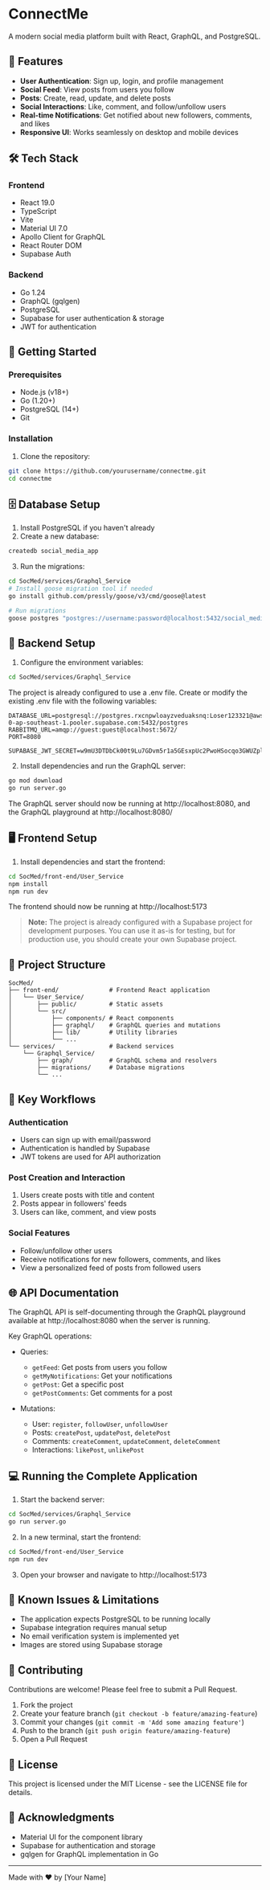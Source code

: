 # ConnectMe

A modern social media platform built with React, GraphQL, and PostgreSQL.

## 📱 Features

- **User Authentication**: Sign up, login, and profile management
- **Social Feed**: View posts from users you follow
- **Posts**: Create, read, update, and delete posts
- **Social Interactions**: Like, comment, and follow/unfollow users
- **Real-time Notifications**: Get notified about new followers, comments, and likes
- **Responsive UI**: Works seamlessly on desktop and mobile devices

## 🛠️ Tech Stack

### Frontend
- React 19.0
- TypeScript
- Vite
- Material UI 7.0
- Apollo Client for GraphQL
- React Router DOM
- Supabase Auth

### Backend
- Go 1.24
- GraphQL (gqlgen)
- PostgreSQL
- Supabase for user authentication & storage
- JWT for authentication

## 🚀 Getting Started

### Prerequisites

- Node.js (v18+)
- Go (1.20+)
- PostgreSQL (14+)
- Git

### Installation

1. Clone the repository:

```bash
git clone https://github.com/yourusername/connectme.git
cd connectme
```

## 🗄️ Database Setup

1. Install PostgreSQL if you haven't already
2. Create a new database:

```bash
createdb social_media_app
```

3. Run the migrations:

```bash
cd SocMed/services/Graphql_Service
# Install goose migration tool if needed
go install github.com/pressly/goose/v3/cmd/goose@latest

# Run migrations
goose postgres "postgres://username:password@localhost:5432/social_media_app?sslmode=disable" up
```

## 🔧 Backend Setup

1. Configure the environment variables:

```bash
cd SocMed/services/Graphql_Service
```

The project is already configured to use a .env file. Create or modify the existing .env file with the following variables:

```
DATABASE_URL=postgresql://postgres.rxcnpwloayzveduaksnq:Loser123321@aws-0-ap-southeast-1.pooler.supabase.com:5432/postgres
RABBITMQ_URL=amqp://guest:guest@localhost:5672/
PORT=8080

SUPABASE_JWT_SECRET=w9mU3DTDbCk00t9Lu7GDvm5r1a5GEsxpUc2PwoHSocqo3GWUZplfzat91NZ7jm0d847F2Cw0lH4wJNgRDRQa1w==
```

2. Install dependencies and run the GraphQL server:

```bash
go mod download
go run server.go
```

The GraphQL server should now be running at http://localhost:8080, and the GraphQL playground at http://localhost:8080/

## 🖥️ Frontend Setup


1. Install dependencies and start the frontend:

```bash
cd SocMed/front-end/User_Service
npm install
npm run dev
```

The frontend should now be running at http://localhost:5173

> **Note:** The project is already configured with a Supabase project for development purposes. You can use it as-is for testing, but for production use, you should create your own Supabase project.

## 📁 Project Structure

```
SocMed/
├── front-end/              # Frontend React application
│   └── User_Service/
│       ├── public/         # Static assets
│       └── src/
│           ├── components/ # React components
│           ├── graphql/    # GraphQL queries and mutations
│           ├── lib/        # Utility libraries
│           └── ...
└── services/               # Backend services
    └── Graphql_Service/
        ├── graph/          # GraphQL schema and resolvers
        ├── migrations/     # Database migrations
        └── ...
```

## 🔄 Key Workflows

### Authentication
- Users can sign up with email/password
- Authentication is handled by Supabase
- JWT tokens are used for API authorization

### Post Creation and Interaction
1. Users create posts with title and content
2. Posts appear in followers' feeds
3. Users can like, comment, and view posts

### Social Features
- Follow/unfollow other users
- Receive notifications for new followers, comments, and likes
- View a personalized feed of posts from followed users

## 🌐 API Documentation

The GraphQL API is self-documenting through the GraphQL playground available at http://localhost:8080 when the server is running.

Key GraphQL operations:

- Queries:
  - `getFeed`: Get posts from users you follow
  - `getMyNotifications`: Get your notifications
  - `getPost`: Get a specific post
  - `getPostComments`: Get comments for a post

- Mutations:
  - User: `register`, `followUser`, `unfollowUser`
  - Posts: `createPost`, `updatePost`, `deletePost`
  - Comments: `createComment`, `updateComment`, `deleteComment`
  - Interactions: `likePost`, `unlikePost`

## 💻 Running the Complete Application

1. Start the backend server:

```bash
cd SocMed/services/Graphql_Service
go run server.go
```

2. In a new terminal, start the frontend:

```bash
cd SocMed/front-end/User_Service
npm run dev
```

3. Open your browser and navigate to http://localhost:5173

## 🚧 Known Issues & Limitations

- The application expects PostgreSQL to be running locally
- Supabase integration requires manual setup
- No email verification system is implemented yet
- Images are stored using Supabase storage

## 🤝 Contributing

Contributions are welcome! Please feel free to submit a Pull Request.

1. Fork the project
2. Create your feature branch (`git checkout -b feature/amazing-feature`)
3. Commit your changes (`git commit -m 'Add some amazing feature'`)
4. Push to the branch (`git push origin feature/amazing-feature`)
5. Open a Pull Request

## 📄 License

This project is licensed under the MIT License - see the LICENSE file for details.

## 🙏 Acknowledgments

- Material UI for the component library
- Supabase for authentication and storage
- gqlgen for GraphQL implementation in Go

---

Made with ❤️ by [Your Name]
